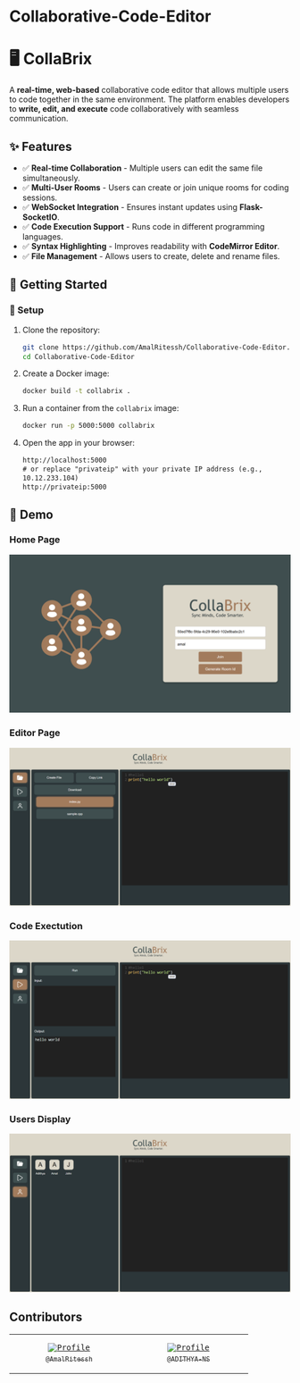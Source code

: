 # Collaborative-Code-Editor
# 🖥️ CollaBrix

A **real-time, web-based** collaborative code editor that allows multiple users to code together in the same environment. The platform enables developers to **write, edit, and execute** code collaboratively with seamless communication.

## ✨ Features
- ✅ **Real-time Collaboration** - Multiple users can edit the same file simultaneously.
- ✅ **Multi-User Rooms** - Users can create or join unique rooms for coding sessions.
- ✅ **WebSocket Integration** - Ensures instant updates using **Flask-SocketIO**.
- ✅ **Code Execution Support** - Runs code in different programming languages.
- ✅ **Syntax Highlighting** - Improves readability with **CodeMirror Editor**.
- ✅ **File Management** - Allows users to create, delete and rename files.



## 🚀 Getting Started
### 🔹 Setup
1. Clone the repository:
   ```bash
   git clone https://github.com/AmalRitessh/Collaborative-Code-Editor.git
   cd Collaborative-Code-Editor
   ```
2. Create a Docker image:
   ```bash
   docker build -t collabrix .
   ```

3. Run a container from the `collabrix` image:
   ```bash
   docker run -p 5000:5000 collabrix
   ```

4. Open the app in your browser:
   ```
   http://localhost:5000
   # or replace "privateip" with your private IP address (e.g., 10.12.233.104)
   http://privateip:5000
   ```

## 📸 Demo
### Home Page
![home page](https://github.com/AmalRitessh/Collaborative-Code-Editor/blob/main/assets/home.png)

### Editor Page
![Editor page](https://github.com/AmalRitessh/Collaborative-Code-Editor/blob/main/assets/editor.png)

### Code Exectution
![code execution](https://github.com/AmalRitessh/Collaborative-Code-Editor/blob/main/assets/run.png)

### Users Display
![users display](https://github.com/AmalRitessh/Collaborative-Code-Editor/blob/main/assets/user.png)

## Contributors

<table align="center" style="border: none;">
<tr>
<td align="center" width="200"><pre><a href="https://github.com/AmalRitessh"><img src="https://avatars.githubusercontent.com/AmalRitessh" width="200" alt="Profile" /><br><sub>@AmalRitessh</sub></a></pre></td>
<td align="center" width="200"><pre><a href="https://github.com/ADITHYA-NS"><img src="https://avatars.githubusercontent.com/ADITHYA-NS" width="200" alt="Profile" /><br><sub>@ADITHYA-NS</sub></a></pre></td>
</tr>
</table>



